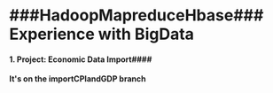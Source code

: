 ###HadoopMapreduceHbase###
Experience with BigData
====================

#### 1. Project: Economic Data Import####
**It's on the importCPIandGDP branch**
